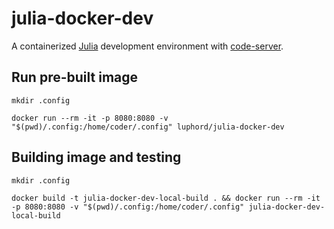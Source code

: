 # julia-docker-dev
A containerized [Julia](https://julialang.org) development environment with [code-server](https://github.com/cdr/code-server).

## Run pre-built image

`mkdir .config`

`docker run --rm -it -p 8080:8080 -v "$(pwd)/.config:/home/coder/.config" luphord/julia-docker-dev`

## Building image and testing

`mkdir .config`

`docker build -t julia-docker-dev-local-build . && docker run --rm -it -p 8080:8080 -v "$(pwd)/.config:/home/coder/.config" julia-docker-dev-local-build`
